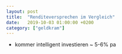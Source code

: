 ```yaml
---
layout: post
title:  "Renditeversprechen im Vergleich"
date:   2019-10-03 01:00:00 +0200
category: ["geldkram"]
---
```



* kommer intelligent investieren ~ 5-6% pa